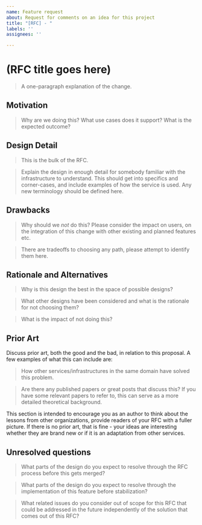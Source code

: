 ```yaml
---
name: Feature request
about: Request for comments on an idea for this project
title: "[RFC] - "
labels: ''
assignees: ''

---
```


# (RFC title goes here)

> A one-paragraph explanation of the change.

## Motivation

> Why are we doing this? What use cases does it support? What is the expected outcome?

## Design Detail

> This is the bulk of the RFC.

> Explain the design in enough detail for somebody familiar with the infrastructure to understand. This should get into specifics and corner-cases, and include examples of how the service is used. Any new terminology should be defined here.

## Drawbacks

> Why should we _not_ do this? Please consider the impact on users, on the integration of this change with other existing and planned features etc.

> There are tradeoffs to choosing any path, please attempt to identify them here.

## Rationale and Alternatives

> Why is this design the best in the space of possible designs?

> What other designs have been considered and what is the rationale for not choosing them?

> What is the impact of not doing this?

## Prior Art

Discuss prior art, both the good and the bad, in relation to this proposal. A few examples of what this can include are:

> How other services/infrastructures in the same domain have solved this problem.

> Are there any published papers or great posts that discuss this? If you have some relevant papers to refer to, this can serve as a more detailed theoretical background.

This section is intended to encourage you as an author to think about the lessons from other organizations, provide readers of your RFC with a fuller picture. If there is no prior art, that is fine - your ideas are interesting whether they are brand new or if it is an adaptation from other services.

## Unresolved questions

> What parts of the design do you expect to resolve through the RFC process before this gets merged?

> What parts of the design do you expect to resolve through the implementation of this feature before stabilization?

> What related issues do you consider out of scope for this RFC that could be addressed in the future independently of the solution that comes out of this RFC?
